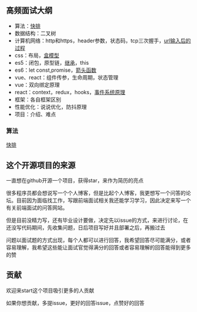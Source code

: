 ## 高频面试大纲
- 算法：[快排](https://github.com/lanweipeng/fullAnswer/issues/2)
- 数据结构：二叉树
- 计算机网络：http和https，header参数，状态码，tcp三次握手，[url输入后的过程](https://github.com/lanweipeng/fullAnswer/issues/1)
- css：布局，[盒模型](https://github.com/lanweipeng/fullAnswer/issues/7)
- es5：闭包，原型链，[继承](https://github.com/lanweipeng/fullAnswer/issues/3)，this
- es6：let const,promise，[箭头函数](https://github.com/lanweipeng/fullAnswer/issues/8)
- vue、react：组件传参，生命周期，状态管理
- vue：双向绑定原理
- react：context，redux，hooks，[事件系统原理](https://github.com/lanweipeng/fullAnswer/issues/3)
- 框架：各自框架区别
- 性能优化：说说优化，防抖原理
- 项目：介绍、难点

### 算法
[快排](https://github.com/lanweipeng/fullAnswer/issues/2)

## 这个开源项目的来源
一直想在github开源一个项目，获得star，来作为简历的亮点

很多程序员都会想说写一个个人博客，但是比起个人博客，我更想写一个问答的论坛。目前因为面临找工作，写跟前端面试相关我还能学习学习，因此决定来写一个有关前端面试的问答网站。

但是目前没精力写，还有毕业设计要做，决定先以issue的方式，来进行讨论，在还没写代码期间，先收集问题，日后项目写好并且部署之后，再搬过去

问题以面试题的方式出现，每个人都可以进行回答，我希望回答尽可能满分，或者容易理解，我希望这些能让面试官觉得满分的回答或者容易理解的回答能得到更多的赞
## 贡献
欢迎来start这个项目吸引更多的人贡献

如果你想贡献，多提issue，更好的回答issue，点赞好的回答
